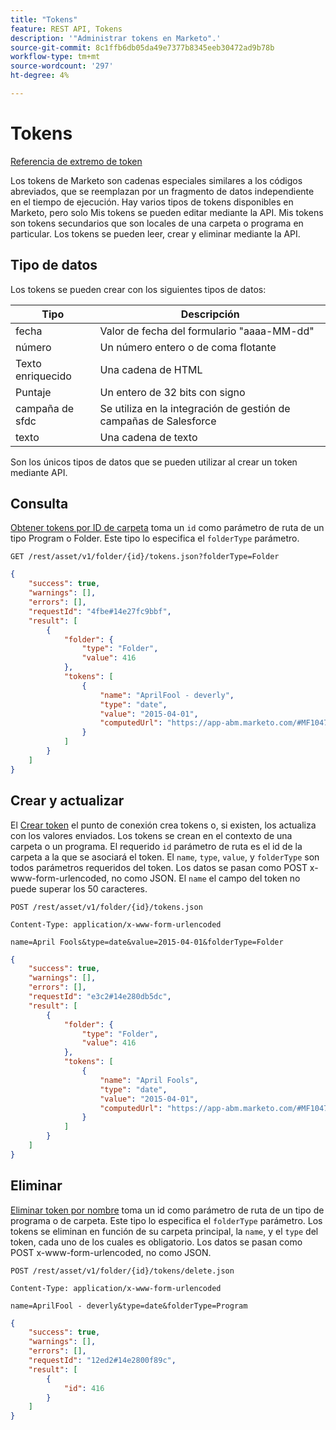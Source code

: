 ```yaml
---
title: "Tokens"
feature: REST API, Tokens
description: '"Administrar tokens en Marketo".'
source-git-commit: 8c1ffb6db05da49e7377b8345eeb30472ad9b78b
workflow-type: tm+mt
source-wordcount: '297'
ht-degree: 4%

---
```



# Tokens

[Referencia de extremo de token](https://developer.adobe.com/marketo-apis/api/asset/#tag/Tokens)

Los tokens de Marketo son cadenas especiales similares a los códigos abreviados, que se reemplazan por un fragmento de datos independiente en el tiempo de ejecución. Hay varios tipos de tokens disponibles en Marketo, pero solo Mis tokens se pueden editar mediante la API. Mis tokens son tokens secundarios que son locales de una carpeta o programa en particular. Los tokens se pueden leer, crear y eliminar mediante la API.

## Tipo de datos

Los tokens se pueden crear con los siguientes tipos de datos:

| Tipo | Descripción |
|---------------|----------------------------------------------------|
| fecha | Valor de fecha del formulario &quot;aaaa-MM-dd&quot; |
| número | Un número entero o de coma flotante |
| Texto enriquecido | Una cadena de HTML |
| Puntaje | Un entero de 32 bits con signo |
| campaña de sfdc | Se utiliza en la integración de gestión de campañas de Salesforce |
| texto | Una cadena de texto |


Son los únicos tipos de datos que se pueden utilizar al crear un token mediante API.

## Consulta

[Obtener tokens por ID de carpeta](https://developer.adobe.com/marketo-apis/api/asset/#tag/Tokens/operation/getTokensByFolderIdUsingGET) toma un `id` como parámetro de ruta de un tipo Program o Folder. Este tipo lo especifica el `folderType` parámetro.

```curl
GET /rest/asset/v1/folder/{id}/tokens.json?folderType=Folder
```

```json
{
    "success": true,
    "warnings": [],
    "errors": [],
    "requestId": "4fbe#14e27fc9bbf",
    "result": [
        {
            "folder": {
                "type": "Folder",
                "value": 416
            },
            "tokens": [
                {
                    "name": "AprilFool - deverly",
                    "type": "date",
                    "value": "2015-04-01",
                    "computedUrl": "https://app-abm.marketo.com/#MF1047C3"
                }
            ]
        }
    ]
}
```

## Crear y actualizar

El [Crear token](https://developer.adobe.com/marketo-apis/api/asset/#tag/Tokens/operation/addTokenTOFolderUsingPOST) el punto de conexión crea tokens o, si existen, los actualiza con los valores enviados. Los tokens se crean en el contexto de una carpeta o un programa. El requerido `id` parámetro de ruta es el id de la carpeta a la que se asociará el token. El `name`, `type`, `value`, y `folderType` son todos parámetros requeridos del token. Los datos se pasan como POST x-www-form-urlencoded, no como JSON. El `name` el campo del token no puede superar los 50 caracteres.

```
POST /rest/asset/v1/folder/{id}/tokens.json
```

```
Content-Type: application/x-www-form-urlencoded
```

```
name=April Fools&type=date&value=2015-04-01&folderType=Folder
```

```json
{
    "success": true,
    "warnings": [],
    "errors": [],
    "requestId": "e3c2#14e280db5dc",
    "result": [
        {
            "folder": {
                "type": "Folder",
                "value": 416
            },
            "tokens": [
                {
                    "name": "April Fools",
                    "type": "date",
                    "value": "2015-04-01",
                    "computedUrl": "https://app-abm.marketo.com/#MF1047C3"
                }
            ]
        }
    ]
}
```

## Eliminar

[Eliminar token por nombre](https://developer.adobe.com/marketo-apis/api/asset/#tag/Tokens/operation/deleteTokenByNameUsingPOST) toma un id como parámetro de ruta de un tipo de programa o de carpeta. Este tipo lo especifica el `folderType` parámetro. Los tokens se eliminan en función de su carpeta principal, la `name`, y el `type` del token, cada uno de los cuales es obligatorio. Los datos se pasan como POST x-www-form-urlencoded, no como JSON.

```
POST /rest/asset/v1/folder/{id}/tokens/delete.json
```

```
Content-Type: application/x-www-form-urlencoded
```

```
name=AprilFool - deverly&type=date&folderType=Program
```

```json
{
    "success": true,
    "warnings": [],
    "errors": [],
    "requestId": "12ed2#14e2800f89c",
    "result": [
        {
            "id": 416
        }
    ]
}
```
